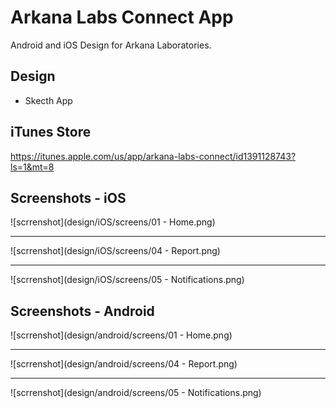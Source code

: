 # Arkana Labs Connect App
Android and iOS Design for Arkana Laboratories.


## Design 
* Skecth App

## iTunes Store
https://itunes.apple.com/us/app/arkana-labs-connect/id1391128743?ls=1&mt=8


## Screenshots - iOS

![scrrenshot](design/iOS/screens/01 - Home.png)

---

![scrrenshot](design/iOS/screens/04 - Report.png)

---

![scrrenshot](design/iOS/screens/05 - Notifications.png)

## Screenshots - Android

![scrrenshot](design/android/screens/01 - Home.png)

---

![scrrenshot](design/android/screens/04 - Report.png)

---

![scrrenshot](design/android/screens/05 - Notifications.png)